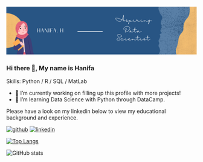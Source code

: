 ![alt text](https://github.com/hanifahuq/hanifahuq/blob/main/Hanifa's%20GitHub%20Banner.png)

### Hi there 👋, My name is Hanifa

Skills: Python / R / SQL / MatLab

- 🔭 I’m currently working on filling up this profile with more projects! 
- 🌱 I’m learning Data Science with Python through DataCamp.

Please have a look on my linkedin below to view my educational background and experience.

[<img src='https://cdn.jsdelivr.net/npm/simple-icons@3.0.1/icons/github.svg' alt='github' height='40'>](https://github.com/hanifahuq)  [<img src='https://cdn.jsdelivr.net/npm/simple-icons@3.0.1/icons/linkedin.svg' alt='linkedin' height='40'>](https://www.linkedin.com/in/www.linkedin.com/in/hanifa-huq/)  

[![Top Langs](https://github-readme-stats.vercel.app/api/top-langs/?username=hanifahuq)](https://github.com/anuraghazra/github-readme-stats)

![GitHub stats](https://github-readme-stats.vercel.app/api?username=hanifahuq&show_icons=true)  
